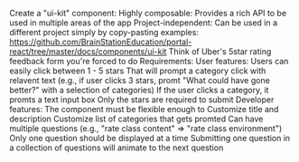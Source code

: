Create a "ui-kit" component:
Highly composable: Provides a rich API to be used in multiple areas of the app
Project-independent: Can be used in a different project simply by copy-pasting
examples: https://github.com/BrainStationEducation/portal-react/tree/master/docs/components/ui-kit
Think of Uber's 5star rating feedback form you're forced to do
Requirements:
User features:
Users can easily click between 1 - 5 stars
That will prompt a category click with relavent text (e.g., if user clicks 3 stars, promt "What could have gone better?" with a selection of categories)
If the user clicks a category, it promts a text input box
Only the stars are required to submit
Developer features: The component must be flexible enough to
Customize title and description
Customize list of categories that gets promted
Can have multiple questions (e.g., "rate class content" => "rate class environment")
Only one question should be displayed at a time
Submitting one question in a collection of questions will animate to the next question
